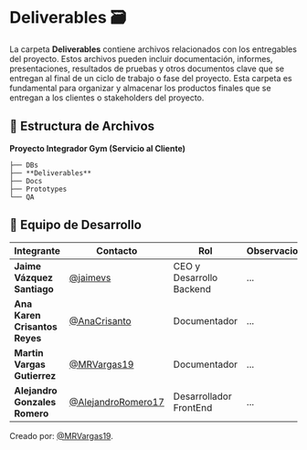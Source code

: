  # Deliverables 🗃️
La carpeta **Deliverables** contiene archivos relacionados con los entregables del proyecto. Estos archivos pueden incluir documentación, informes, presentaciones, resultados de pruebas y otros documentos clave que se entregan al final de un ciclo de trabajo o fase del proyecto. Esta carpeta es fundamental para organizar y almacenar los productos finales que se entregan a los clientes o stakeholders del proyecto.

## 📁 **Estructura de Archivos**
**Proyecto Integrador Gym (Servicio al Cliente)**

```plaintext
├── DBs
├── **Deliverables**
├── Docs
├── Prototypes
└── QA
```

## 👥 **Equipo de Desarrollo**

| **Integrante**                | **Contacto**                                               | **Rol**                  | **Observaciones** |
| ----------------------------- | ---------------------------------------------------------- | ------------------------ | ----------------- |
| **Jaime Vázquez Santiago**    | [@jaimevs](https://github.com/jaimevs)                     | CEO y Desarrollo Backend | ...               |
| **Ana Karen Crisantos Reyes** | [@AnaCrisanto](https://github.com/AnaCrisanto)             | Documentador             | ...               |
| **Martin Vargas Gutierrez**   | [@MRVargas19](https://github.com/MRVargas19)               | Documentador             | ...               |
| **Alejandro Gonzales Romero** | [@AlejandroRomero17](https://github.com/AlejandroRomero17) | Desarrollador FrontEnd   | ...               |


Creado por: [@MRVargas19](https://github.com/MRVargas19).

